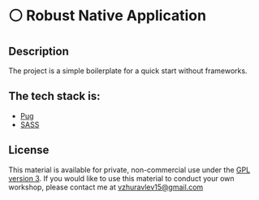 # ⚪ Robust Native Application

## Description

The project is a simple boilerplate for a quick start without frameworks.

## The tech stack is:

- [Pug](https://pugjs.org/api/getting-started.html)
- [SASS](https://sass-lang.com/)

## License

This material is available for private, non-commercial use under the
[GPL version 3](http://www.gnu.org/licenses/gpl-3.0-standalone.html). If you
would like to use this material to conduct your own workshop, please contact me
at vzhuravlev15@gmail.com
